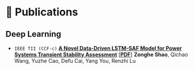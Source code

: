 # 📑 Publications

<!-- <span style="color: gray">Note: The authors marked with "#" are equal contributors to the paper and their names are sorted in alphabetic order by last or first name, marked with "*" are corresponding authors.</span> -->

## Deep Learning
- ``IEEE TII (CCF-c)`` [**A Novel Data-Driven LSTM-SAF Model for Power Systems Transient Stability Assessment**](https://ieeexplore.ieee.org/document/10495722) \[[**PDF**](https://ieeexplore.ieee.org/document/10495722)\] 
**Zonghe Shao**, Qichao Wang, Yuzhe Cao, Defu Cai, Yang You, Renzhi Lu


